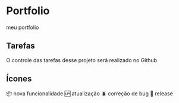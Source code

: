 # Portfolio
meu portfolio

## Tarefas

O controle das tarefas desse projeto será realizado no Github

## Ícones

:package: nova funcionalidade
:up: atualização
:beetle: correção de bug
:checkered_flag: release

